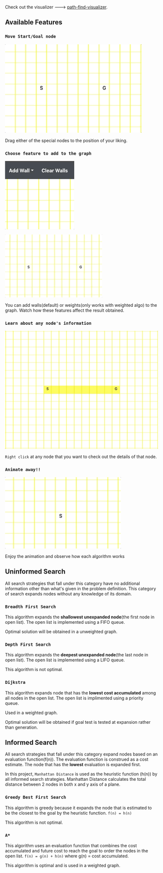Check out the visualizer ---> [path-find-visualizer](https://tlee10.github.io/path-find-visualizer).

## Available Features

### `Move Start/Goal node`

![move special nodes gif](movespecialnodes.gif)

Drag either of the special nodes to the position of your liking.


### `Choose feature to add to the graph`

![choose feature gif](choosefeature.gif)

![add walls gif](addwalls.gif)

You can add walls(default) or weights(only works with weighted algo) to the graph. Watch how these features affect the result obtained.


### `Learn about any node's information`

![right click gif](rightclick.gif)

`Right click` at any node that you want to check out the details of that node.


### `Animate away!!`

![animation gif](animation.gif)

Enjoy the animation and observe how each algorithm works


## Uninformed Search

All search strategies that fall under this category have no additional information other than what's given in the problem definition. This category of search expands nodes without any knowledge of its domain.

### `Breadth First Search`
This algorithm expands the **shallowest unexpanded node**(the first node in open list). The open list is implemented using a FIFO queue. 

Optimal solution will be obtained in a unweighted graph.

### `Depth First Search`
This algorithm expands the **deepest unexpanded node**(the last node in open list). The open list is implemented using a LIFO queue.

This algorithm is not optimal.

### `Dijkstra`
This algorithm expands node that has the **lowest cost accumulated** among all nodes in the open list. The open list is implimented using a priority queue.

Used in a weighted graph.

Optimal solution will be obtained if goal test is tested at expansion rather than generation.

## Informed Search

All search strategies that fall under this category expand nodes based on an evaluation function(f(n)). The evaluation function is construed as a cost estimate. The node that has the **lowest** evaluation is expanded first.

In this project, `Manhattan Distance` is used as the heuristic function (h(n)) by all informed search strategies. Manhattan Distance calculates the total distance between 2 nodes in both x and y axis of a plane.

### `Greedy Best First Search`

This algorithm is greedy because it expands the node that is estimated to be the closest to the goal by the heuristic function. `f(n) = h(n)`

This algorithm is not optimal.

### `A*`

This algorithm uses an evaluation function that combines the cost accumulated and future cost to reach the goal to order the nodes in the open list. `f(n) = g(n) + h(n)` where g(n) = cost accumulated.

This algorithm is optimal and is used in a weighted graph.

